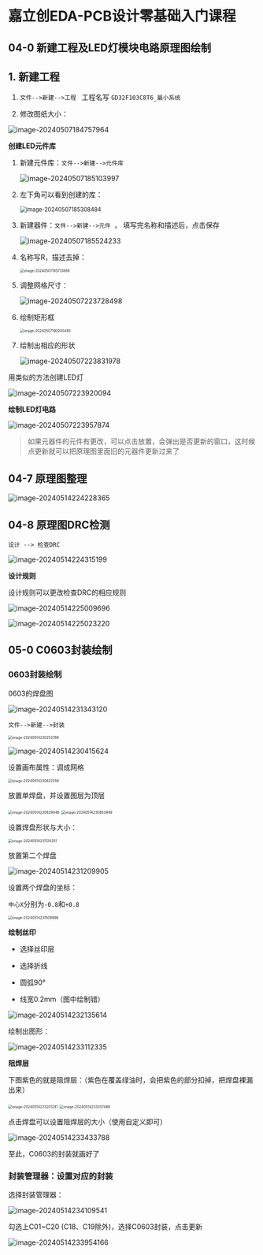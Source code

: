 # 嘉立创EDA-PCB设计零基础入门课程







## 04-0 新建工程及LED灯模块电路原理图绘制

## 1. 新建工程

1. `文件-->新建-->工程 ` 工程名写 `GD32F103C8T6_最小系统`

2. 修改图纸大小：

![image-20240507184757964](嘉立创EDA-PCB设计零基础入门课程.assets/image-20240507184757964.png)



**创建LED元件库**

1. 新建元件库：`文件-->新建-->元件库 `

   ![image-20240507185103997](嘉立创EDA-PCB设计零基础入门课程.assets/image-20240507185103997.png)

2. 左下角可以看到创建的库：

   <img src="嘉立创EDA-PCB设计零基础入门课程.assets/image-20240507185308484.png" alt="image-20240507185308484" style="zoom:80%;" />

3. 新建器件：`文件-->新建-->元件 `， 填写完名称和描述后，点击保存

   ![image-20240507185524233](嘉立创EDA-PCB设计零基础入门课程.assets/image-20240507185524233.png)

4. 名称写R，描述去掉：

   <img src="嘉立创EDA-PCB设计零基础入门课程.assets/image-20240507185713889.png" alt="image-20240507185713889" style="zoom:50%;" />



5. 调整网格尺寸：

   ![image-20240507223728498](嘉立创EDA-PCB设计零基础入门课程.assets/image-20240507223728498.png)

6. 绘制矩形框

   <img src="嘉立创EDA-PCB设计零基础入门课程.assets/image-20240507190240485.png" alt="image-20240507190240485" style="zoom:50%;" />



7. 绘制出相应的形状

   ![image-20240507223831978](嘉立创EDA-PCB设计零基础入门课程.assets/image-20240507223831978.png)

用类似的方法创建LED灯

![image-20240507223920094](嘉立创EDA-PCB设计零基础入门课程.assets/image-20240507223920094.png)

**绘制LED灯电路**

![image-20240507223957874](嘉立创EDA-PCB设计零基础入门课程.assets/image-20240507223957874.png)

> 如果元器件的元件有更改，可以点击放置，会弹出是否更新的窗口，这时候点更新就可以把原理图里面旧的元器件更新过来了





## 04-7 原理图整理

![image-20240514224228365](嘉立创EDA-PCB设计零基础入门课程.assets/image-20240514224228365.png)

## 04-8 原理图DRC检测

`设计 --> 检查DRC`

![image-20240514224315199](嘉立创EDA-PCB设计零基础入门课程.assets/image-20240514224315199.png)

**设计规则**

设计规则可以更改检查DRC的相应规则

![image-20240514225009696](嘉立创EDA-PCB设计零基础入门课程.assets/image-20240514225009696.png)

![image-20240514225023220](嘉立创EDA-PCB设计零基础入门课程.assets/image-20240514225023220.png)

## 05-0 C0603封装绘制

### 0603封装绘制

0603的焊盘图

![image-20240514231343120](嘉立创EDA-PCB设计零基础入门课程.assets/image-20240514231343120.png)



`文件-->新建-->封装`

<img src="嘉立创EDA-PCB设计零基础入门课程.assets/image-20240514230253789.png" alt="image-20240514230253789" style="zoom:50%;" />



![image-20240514230415624](嘉立创EDA-PCB设计零基础入门课程.assets/image-20240514230415624.png)



设置画布属性：调成网格

<img src="嘉立创EDA-PCB设计零基础入门课程.assets/image-20240514230622256.png" alt="image-20240514230622256" style="zoom:50%;" />

放置单焊盘，并设置图层为顶层

<img src="嘉立创EDA-PCB设计零基础入门课程.assets/image-20240514230829446.png" alt="image-20240514230829446" style="zoom:50%;" />

<img src="嘉立创EDA-PCB设计零基础入门课程.assets/image-20240514230853949.png" alt="image-20240514230853949" style="zoom:50%;" />

设置焊盘形状与大小：

<img src="嘉立创EDA-PCB设计零基础入门课程.assets/image-20240514231124251.png" alt="image-20240514231124251" style="zoom:50%;" />

放置第二个焊盘

![image-20240514231209905](嘉立创EDA-PCB设计零基础入门课程.assets/image-20240514231209905.png)

设置两个焊盘的坐标：

`中心X`分别为`-0.8`和`+0.8`

<img src="嘉立创EDA-PCB设计零基础入门课程.assets/image-20240514231508896.png" alt="image-20240514231508896" style="zoom:50%;" />

**绘制丝印**

* 选择丝印层

* 选择折线
* 圆弧90°
* 线宽0.2mm（图中绘制错）

![image-20240514232135614](嘉立创EDA-PCB设计零基础入门课程.assets/image-20240514232135614.png)

绘制出图形：

![image-20240514233112335](嘉立创EDA-PCB设计零基础入门课程.assets/image-20240514233112335.png)

**阻焊层**

下图紫色的就是阻焊层：（紫色在覆盖绿油时，会把紫色的部分扣掉，把焊盘裸漏出来）

<img src="嘉立创EDA-PCB设计零基础入门课程.assets/image-20240514233201281.png" alt="image-20240514233201281" style="zoom:50%;" />

<img src="嘉立创EDA-PCB设计零基础入门课程.assets/image-20240514233357488.png" alt="image-20240514233357488" style="zoom:50%;" />

点击焊盘可以设置阻焊层的大小（使用自定义即可）

![image-20240514233433788](嘉立创EDA-PCB设计零基础入门课程.assets/image-20240514233433788.png)

至此，C0603的封装就画好了

### 封装管理器：设置对应的封装

选择封装管理器：

![image-20240514234109541](嘉立创EDA-PCB设计零基础入门课程.assets/image-20240514234109541.png)

勾选上C01~C20 (C18、C19除外)，选择C0603封装，点击更新

![image-20240514233954166](嘉立创EDA-PCB设计零基础入门课程.assets/image-20240514233954166.png)

